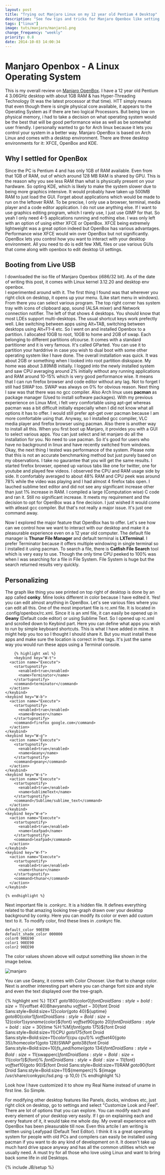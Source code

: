 ```yaml
---
layout: post
title: "Trying out Manjaro Linux on my 12 year old Pentium 4 Desktop"
description: "See few tips and tricks for Manjaro Openbox like setting keyboard shortcuts, editing user interface and adding more interactive stuff."
tags: ["linux"]
image: tuts/manjaro/manjaro1.png
change_frequency: "weekly"
priority: 0.8
date: 2014-10-03 14:00:34
---
```



# Manjaro Openbox - A Linux Operating System

This is my overall review on [Manjaro OpenBox](http://manjaro.org/get-manjaro/). I have a 12 year old Pentium 4 3.06GHz desktop with about 1GB RAM & has Hyper-Threading Technology (It was the latest processor at that time). HTT simply means that even though there is single physical core available, it appears to the Operating System as if there are two logical Processors. But being low on physical memory, i had to take a decision on what operating system would be the best that will be good performance wise as well as be somewhat user friendly.
I personally wanted to go for Arch linux because it lets you control your system in a better way. Manjaro OpenBox is based on Arch Linux and comes with a desktop environment. There are three desktop environments for it: XFCE, OpenBox and KDE.

## Why I settled for OpenBox

Since the PC is Pentium 4 and has only 1GB of RAM available. Even from that 1GB of RAM, out of which around 128 MB RAM is shared by GPU. This is the reason why you see less RAM than what is physically present on your hardware. So opting KDE, which is likely to make the system slower due to being more graphics intensive. It would probably have taken up 500MB RAM to just load the GUI. Forget about applications which would be made to run on the leftover RAM. To be precise, I only use a browser, terminal, media player and a code editor application. I do not use anything else. If I want to use graphics editing program, which I rarely use, I just use GIMP for that. So yeah I only need 4-5 applications running and nothing else. I was only left with an option of using either XFCE or OpenBox. XFCE being extremely lightweight was a great option indeed but OpenBox has various advantages. Performance wise XFCE would win over OpenBox but not significantly. OpenBox lets you control how you want to interact with your desktop environment. All you need to do is edit few XML files or use various GUIs that come along with openbox to edit desktop UI settings.

## Booting from Live USB

I downloaded the iso file of Manjaro Openbox (i686/32 bit). As of the date of writing this post, it comes with Linux kernel 3.12.20 and desktop env openbox.  
I experimented around with it. The first thing I found was that wherever you right click on desktop, it opens up your menu.
(Like start menu in windows). From there you can select various program. The top right corner has system tray with icons of clipboard app, sound (ALSA mixer) and Network connection notifier. The left of that shows 4 desktops. You should know that most LDEs support multi-desktops. The usual shortcut keys work prefectly well. Like switching between apps using Alt+TAB, switching between desktops using Alt+F1-4 etc. So I went on and installed Openbox to a partition. I allocated 10GB to root, 10GB to home and 2GB of swap. Each belonging to different partitions ofcourse. It comes with a standard partitioner and it is very famous. It's called GParted. You can use it to partition your harddrive in case you wish to dual boot with some other operating system like I have done. The overall installation was quick. It was about 2GB or something when I looked into root partition diskspace. My home was about 3.89MiB initially. I logged into the newly installed system and saw CPU averaging around 2% initially without any running applications and RAM around 10-15% which is very good performance wise. It means that I can run firefox browser and code editor without any lag. Not to forget I still had SWAP too. SWAP was always on 0% for obvious reason. Next thing I saw was that there was no gcc compiler. Also Arch linux uses **pacman** as package manager (Used to install software packages). With my previous experience on Linux Mint, i felt very comfortable using apt-get whereas pacman was a bit difficult initially especially when I did not know what all options it has to offer. I would still prefer apt-get over pacman because I am more comfortable using that. Anyway, so I installed gcc compiler, VLC media player and firefox browser using pacman. Also there is another way to install all this. When you first boot up Manjaro, it provides you with a GUI to select various apps. You can just select and let manjaro do all the installation for you. No need to use pacman. So it's good for users who have no background in linux and have recently switched from windows.
Okay, the next thing I tested was performance of the system. Please note that this is not an accurate benchmarking method but just purely based on my observations. I take no gaurantee that you will get the same results.
I started firefox browser, opened up various tabs like one for twitter, one for youtube and played few videos. I observed the CPU and RAM usage side by side. It comfortably averaged to about 48% RAM and CPU peek was around 78% while the video was playing and I had almost 4 firefox tabs open. I lauched sublime text editor and did not see any significant increase other than just 1% increase in RAM. I compiled a large (Computation wise) C code and ran it. Still no significant increase. It meets my requirement and the decision to opt for OpenBox was a fine decision. I just wished it would come with atleast gcc compiler. But that's not really a major issue. It's just one command away.

Now I explored the major feature that OpenBox has to offer. Let's see how can we control how we want to interact with our desktop and make it a pleasurable experience even on a 12 year old computer. The default file manager is **Thunar File Manager** and default terminal is **LXTerminal**. I prefer Terminator because it offers multiple windowing in single terminal so I installed it using pacman. To search a file, there is **Catfish File Search** tool which is very easy to use. Though the only time CPU peeked to 100% was when I was searching for a file in File System. File System is huge but the search returned results very quickly.

## Personalizing

The graph like thing you see printed on top right of desktop is done by an app called **conky**. Mine looks different in color because I have edited it. Yes! you can edit almost anything in OpenBox. Let's see various files where you can edit all this. One of the most important file is rc.xml file. It is located in .config/openbox/rc.xml. Since it is an xml file, it can easily be opened up in **Geany** (Default code editor) or using Sublime Text. So I opened up rc.xml and scrolled down to Keybind part. Here you can define what apps you wish to run by simple keyboard shortcuts. This is what I have added in mine. It might help you too so I thought I should share it. But you must install these apps and make sure the location is correct in the <command> tags. It's just the same way you would run these apps using a Terminal console.

        {% highlight xml %}
        <keybind key="W-t">
      <action name="Execute">
        <startupnotify>
          <enabled>true</enabled>
          <name>Terminator</name>
        </startupnotify>
        <command>terminator</command>
      </action>
    </keybind>
    <keybind key="W-b">
      <action name="Execute">
        <startupnotify>
          <enabled>true</enabled>
          <name>Browser</name>
        </startupnotify>
        <command>firefox google.com</command>
      </action>
    </keybind>
    <keybind key="W-g">
      <action name="Execute">
        <startupnotify>
          <enabled>true</enabled>
          <name>Geany</name>
        </startupnotify>
        <command>geany</command>
      </action>
    </keybind>
    <keybind key="W-s">
      <action name="Execute">
        <startupnotify>
          <enabled>true</enabled>
          <name>SublimeText</name>
        </startupnotify>
        <command>/Sublime/sublime_text</command>
      </action>
    </keybind>
    <keybind key="W-e">
      <action name="Execute">
        <startupnotify>
          <enabled>true</enabled>
          <name>leafpad</name>
        </startupnotify>
        <command>leafpad</command>
      </action>
    </keybind>
    <keybind key="W-f">
      <action name="Execute">
        <startupnotify>
          <enabled>true</enabled>
          <name>thunar</name>
        </startupnotify>
        <command>thunar</command>
      </action>
    </keybind>

    {% endhighlight %}


Next important file is .conkyrc. It is a hidden file. It defines everything related to that amazing looking tree-graph drawn over your desktop background by conky. Here you can modify its color or even add custom text to it. To modify color, find these lines in .conkyrc file.

    default_color 90EE90
    default_shade_color 000000
    color0 90EE90
    color1 90EE90
    color2 90EE90

The color values shown above will output something like shown in the image below.

![manjaro](/assets/imags/tuts/manjaro/manjaro1.png)

You can use Geany, it comes with Color Chooser. Use that to change color. Next is another interesting part where you can change font size and style and even the text displayed over the tree-graph.

  {% highlight xml %}
  TEXT
  ${goto 180}${color0}${font Droid Sans:style=bold:size=11}${voffset 40}Bhavyanshu
  ${voffset -30}${font Droid Sans:style=Bold:size=12}${color}${goto 40}${uptime}
  ${goto 80}${color1}${font Droid Sans:style=Bold:size=12}${color1}${sysname}${color}${font}
  ${voffset 90}${goto 20}${font Droid Sans:style=bold:size=30}${time %H:%M}${font}${goto 175}${font Droid Sans:style=Bold:size=11}CPU
  ${goto 175}${font Droid Sans:style=Bold:size=11}${color1}${cpu cpu1}%
  ${voffset 40}${goto 35}/home${color1}${goto 128}SWAP
  ${goto 38}${font Droid Sans:style=Bold:size=10}${fs_used /home}${goto 134}${font Droid Sans:style=Bold:size=11}${swapperc}${font Droid Sans:style=Bold:size=11}${color1}${font}%
  ${font Droid Sans:style=Bold:size=11}${font}
  ${voffset 10}${goto 90}${font Droid Sans:style=Bold:size=11}RAM
  ${goto 90}${font Droid Sans:style=Bold:size=11}${memperc}%
  ${image /usr/share/conkypic/lsd.png -p 10,0}
  {% endhighlight %}

Look how I have customized it to show my Real Name instead of uname in first line. So Simple.

For modifying other desktop features like Panels, docks, windows etc, just right click on desktop, go to settings and select "Customize Look and Feel". There are lot of options that you can explore. You can modify each and every element of your desktop very easily. If I go on explaining each and every feature of it, it would take me whole day. My overall experience with OpenBox has been pleasurable till now. Even this artcile I am writing is written using Leafypad (Default Text Editor).
I think it is a great operating system for people with old PCs and compilers can easily be installed using pacman if you want to do any kind of development on it. It doesn't take up much hard drive space anyway and has all the common utilities which we usually need. A must try for all those who love using Linux and want to bring back some life in old Desktops.


{% include JB/setup %}
